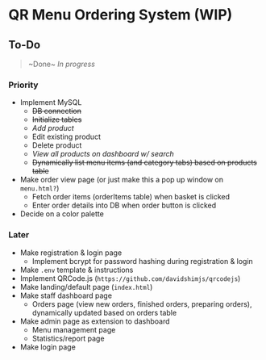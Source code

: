 # QR Menu Ordering System (WIP)

## To-Do
> ~Done~
> *In progress*

### Priority

- Implement MySQL
    - ~~DB connection~~
    - ~~Initialize tables~~
    - *Add product*
    - Edit existing product
    - Delete product
    - *View all products on dashboard w/ search*
    - ~~Dynamically list menu items (and category tabs) based on products table~~
- Make order view page (or just make this a pop up window on `menu.html?`)
    - Fetch order items (orderItems table) when basket is clicked
    - Enter order details into DB when order button is clicked
- Decide on a color palette

### Later

- Make registration & login page
    - Implement bcrypt for password hashing during registration & login
- Make `.env` template & instructions
- Implement QRCode.js (`https://github.com/davidshimjs/qrcodejs`)
- Make landing/default page (`index.html`)
- Make staff dashboard page
    - Orders page (view new orders, finished orders, preparing orders), dynamically updated based on orders table
- Make admin page as extension to dashboard
    - Menu management page
    - Statistics/report page
- Make login page